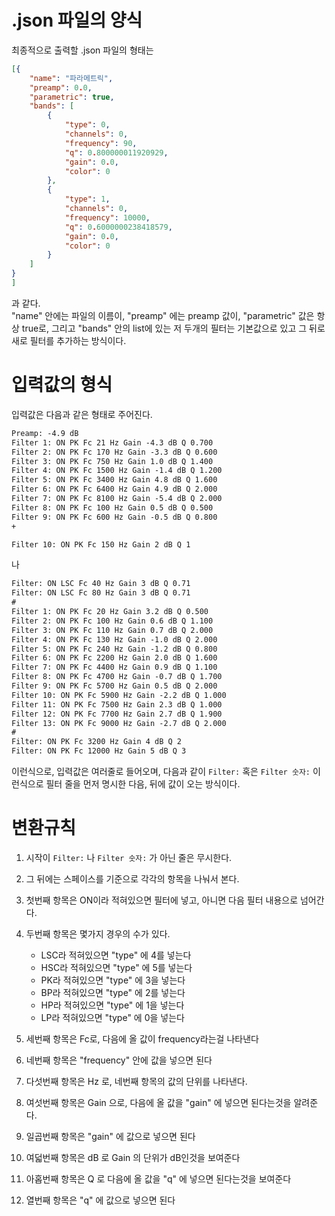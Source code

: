 # .json 파일의 양식  

최종적으로 출력할 .json 파일의 형태는  

```json
[{
	"name": "파라메트릭",
	"preamp": 0.0,
	"parametric": true,
	"bands": [
		{
			"type": 0,
			"channels": 0,
			"frequency": 90,
			"q": 0.800000011920929,
			"gain": 0.0,
			"color": 0
		},
		{
			"type": 1,
			"channels": 0,
			"frequency": 10000,
			"q": 0.6000000238418579,
			"gain": 0.0,
			"color": 0
		}
	]
}
]
```  

과 같다.  
"name" 안에는 파일의 이름이, "preamp" 에는 preamp 값이, "parametric" 값은 항상 true로, 그리고 "bands" 안의 list에 있는 저 두개의 필터는 기본값으로 있고 그 뒤로 새로 필터를 추가하는 방식이다.

# 입력값의 형식  

입력값은 다음과 같은 형태로 주어진다.

```txt
Preamp: -4.9 dB
Filter 1: ON PK Fc 21 Hz Gain -4.3 dB Q 0.700
Filter 2: ON PK Fc 170 Hz Gain -3.3 dB Q 0.600
Filter 3: ON PK Fc 750 Hz Gain 1.0 dB Q 1.400
Filter 4: ON PK Fc 1500 Hz Gain -1.4 dB Q 1.200
Filter 5: ON PK Fc 3400 Hz Gain 4.8 dB Q 1.600
Filter 6: ON PK Fc 6400 Hz Gain 4.9 dB Q 2.000
Filter 7: ON PK Fc 8100 Hz Gain -5.4 dB Q 2.000
Filter 8: ON PK Fc 100 Hz Gain 0.5 dB Q 0.500
Filter 9: ON PK Fc 600 Hz Gain -0.5 dB Q 0.800
+

Filter 10: ON PK Fc 150 Hz Gain 2 dB Q 1
```

나

```txt
Filter: ON LSC Fc 40 Hz Gain 3 dB Q 0.71
Filter: ON LSC Fc 80 Hz Gain 3 dB Q 0.71
#
Filter 1: ON PK Fc 20 Hz Gain 3.2 dB Q 0.500
Filter 2: ON PK Fc 100 Hz Gain 0.6 dB Q 1.100
Filter 3: ON PK Fc 110 Hz Gain 0.7 dB Q 2.000
Filter 4: ON PK Fc 130 Hz Gain -1.0 dB Q 2.000
Filter 5: ON PK Fc 240 Hz Gain -1.2 dB Q 0.800
Filter 6: ON PK Fc 2200 Hz Gain 2.0 dB Q 1.600
Filter 7: ON PK Fc 4400 Hz Gain 0.9 dB Q 1.100
Filter 8: ON PK Fc 4700 Hz Gain -0.7 dB Q 1.700
Filter 9: ON PK Fc 5700 Hz Gain 0.5 dB Q 2.000
Filter 10: ON PK Fc 5900 Hz Gain -2.2 dB Q 1.000
Filter 11: ON PK Fc 7500 Hz Gain 2.3 dB Q 1.000
Filter 12: ON PK Fc 7700 Hz Gain 2.7 dB Q 1.900
Filter 13: ON PK Fc 9000 Hz Gain -2.7 dB Q 2.000
#
Filter: ON PK Fc 3200 Hz Gain 4 dB Q 2
Filter: ON PK Fc 12000 Hz Gain 5 dB Q 3
```  

이런식으로, 입력값은 여러줄로 들어오며, 다음과 같이 `Filter:` 혹은 `Filter 숫자:` 이런식으로 필터 줄을 먼저 명시한 다음, 뒤에 값이 오는 방식이다.  

# 변환규칙  

1. 시작이 `Filter:` 나 `Filter 숫자:` 가 아닌 줄은 무시한다.  
2. 그 뒤에는 스페이스를 기준으로 각각의 항목을 나눠서 본다.
3. 첫번째 항목은 ON이라 적혀있으면 필터에 넣고, 아니면 다음 필터 내용으로 넘어간다.  
4. 두번째 항목은 몇가지 경우의 수가 있다.

    - LSC라 적혀있으면 "type" 에 4를 넣는다  
    - HSC라 적혀있으면 "type" 에 5를 넣는다
    - PK라 적혀있으면 "type" 에 3을 넣는다
    - BP라 적혀있으면 "type" 에 2를 넣는다
    - HP라 적혀있으면 "type" 에 1을 넣는다
    - LP라 적혀있으면 "type" 에 0을 넣는다

5. 세번째 항목은 Fc로, 다음에 올 값이 frequency라는걸 나타낸다

6. 네번째 항목은 "frequency" 안에 값을 넣으면 된다

7. 다섯번째 항목은 Hz 로, 네번째 항목의 값의 단위를 나타낸다.

8. 여섯번째 항목은 Gain 으로, 다음에 올 값을 "gain" 에 넣으면 된다는것을 알려준다.

9. 일곱번째 항목은 "gain" 에 값으로 넣으면 된다

10. 여덟번째 항목은 dB 로 Gain 의 단위가 dB인것을 보여준다

11. 아홉번째 항목은 Q 로 다음에 올 값을 "q" 에 넣으면 된다는것을 보여준다

12. 열번째 항목은 "q" 에 값으로 넣으면 된다


